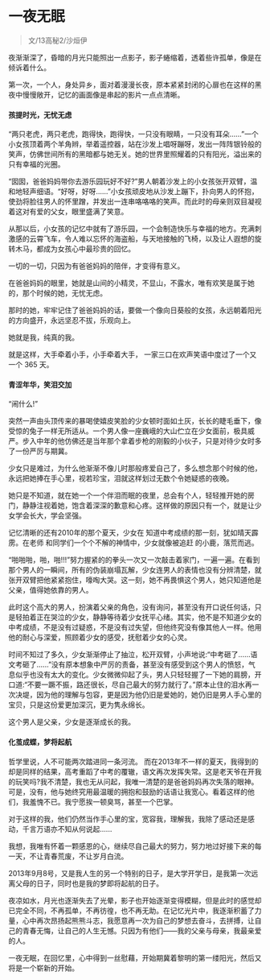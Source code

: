# 一夜无眠

> 文/13高秘2/沙烜伊

夜渐渐深了，昏暗的月光只能照出一点影子，影子蜷缩着，透着些许孤单，像是在倾诉着什么。  

第一次，一个人，身处异乡，面对着漫漫长夜，原本紧紧封闭的心扉也在这样的黑夜中慢慢敞开，记忆的画面像是串起的影片一点点清晰。  

#### 孩提时光，无忧无虑  

“两只老虎，两只老虎，跑得快，跑得快，一只没有眼睛，一只没有耳朵......”一个小女孩顶着两个羊角辫，举着遥控器，站在沙发上唱呀蹦呀，发出一阵阵银铃般的笑声，仿佛世间所有的黑暗都与她无关。她的世界里照耀着的只有阳光，溢出来的只有幸福的光圈。  

“囡囡，爸爸妈妈带你去游乐园玩好不好?”男人朝着沙发上的小女孩张开双臂，温和地轻声细语。“好呀，好呀......”小女孩顽皮地从沙发上蹦下，扑向男人的怀抱，使劲将脸往男人的怀里蹭，并发出一连串咯咯咯的笑声。而此时的母亲则双目凝视着这对有爱的父女，眼里盛满了笑意。  

从那以后，小女孩的记忆中就有了游乐园，一个会制造快乐与幸福的地方。充满刺激感的云霄飞车，令人难以忘怀的海盗船，与天地接触的飞椅，以及让人遐想的旋转木马，都成为女孩心中最珍贵的回忆。  

一切的一切，只因为有爸爸妈妈的陪伴，才变得有意义。  

在爸爸妈妈的眼里，她就是山间的小精灵，不显山，不露水，唯有欢笑是属于她的，那个时候的她，无忧无虑。  

那时的她，牢牢记住了爸爸妈妈的话，要做一个像向日葵般的女孩，永远朝着阳光的方向盛开，永远坚忍不拔，乐观向上。  

她就是我，纯真的我。  

就是这样，大手牵着小手，小手牵着大手， 一家三口在欢声笑语中度过了一个又一个 365 天。  

#### 青涩年华，笑泪交加  

“闹什么!”  

突然一声由头顶传来的暴喝使嬉皮笑脸的少女顿时面如土灰，长长的睫毛垂下，像受惊的兔子一样无所适从。一个男人像一座巍峨的大山伫立在少女面前，极具威严。步入中年的他仿佛还是当年那个拿着步枪的刚毅的小伙子，只是对待少女时多了一份严厉与期冀。  

少女只是难过，为什么他渐渐不像儿时那般疼爱自己了，多么想念那个时候的他，永远把她捧在手心里，视若珍宝，泪就这样划过无数个令她疑惑的夜晚。  

她只是不知道，就在她一个一个伴泪而眠的夜里，总会有个人，轻轻推开她的房门，静静注视着她，饱含着深深的歉意和心疼。这样做的原因只有一个，就是让少女学会长大，学会坚强。  

记忆清晰的还有2010年的那个夏天，少女在 知道中考成绩的那一刻，犹如晴天霹雳。在老师 和同学们一个个不解的神情中，少女就像被追赶 的小鹿，落荒而逃。  

“啪啪啪，啪，啪!!!”努力握紧的的拳头一次又一次敲击着家门，一遍一遍。在看到那个男人的一瞬间，所有的伪装崩塌瓦解，少女连男人的表情也没有分辨清楚，就张开双臂把他紧紧抱住，嚎啕大哭。这一刻，她不再畏惧这个男人，她只知道他是父亲，值得她依靠的男人。  

此时这个高大的男人，扮演着父亲的角色，没有询问，甚至没有开口说任何话，只是轻拍着正在哭泣的少女，静静等待着少女抚平心绪。其实，他不是不知道少女的中考成绩，不是没有过疑惑，不是没有过失望，但他终究没有像其他人一样。他用他的耐心与深爱，照顾着少女的感受，抚慰着少女的心灵。  

时间不知过了多久，少女渐渐停止了抽泣，松开双臂，小声地说:“中考砸了......语文考砸了......”没有原本想象中严厉的责备，甚至没有感受到这个男人的愤怒，气息似乎也没有太大的变化。少女微微仰起了头，男人只轻轻握了一下她的肩膀，开口道:“不要一蹶不振，路还很长，尽自己最大的努力就行了。”原本止住的泪水再一次决堤，因为他的理解与包容，更是因为他仍旧是爱她的，她仍旧是男人手心里的宝贝，只是这份爱更加深沉，更为隽永绵长。  

这个男人是父亲，少女是逐渐成长的我。

#### 化茧成蝶，梦将起航  

哲学里说，人不可能两次踏进同一条河流。 而在2013年不一样的夏天，我得到的却是同样的结果，高考重蹈了中考的覆辙，语文再次发挥失常。这是老天爷在开我的玩笑吗?我不清楚，我也无从问起，我唯一清楚的是爸爸妈妈再次失落的眼神。可是，没有，他与她终究用最温暖的拥抱和鼓励的话语让我宽心。看着这样的他们，我羞愧不已。我宁愿挨一顿臭骂，甚至一个巴掌。  

对于这样的我，他们仍然当作手心里的宝，宽容我，理解我，我除了感动还是感动，千言万语亦不知从何说起......  

我想，我唯有怀着一颗感恩的心，继续尽自己最大的努力，努力地过好接下来的每一天，不让青春荒废，不让岁月白流。  

2013年9月8号，又是我人生的另一个特别的日子，是大学开学日，是我第一次远离父母的日子，同时也是我的梦即将起航的日子。  

夜凉如水，月光也逐渐失去了光晕，影子也开始逐渐变得模糊，但是此时的感觉却已完全不同，不再孤单，不再彷徨，也不再无助。在记忆光片中，我逐渐积蓄了力量，心中再次昂扬起熊熊斗志，我愿意再一次为自己的梦想去奋斗，去拼搏，让自己的青春无悔，让自己的人生无憾。只因为有他们——我的父亲与母亲，我最亲爱的人。  

一夜无眠，在回忆里，心中得到一丝慰藉，开始期冀着黎明的第一缕阳光，然后又将是一个崭新的开始。  

